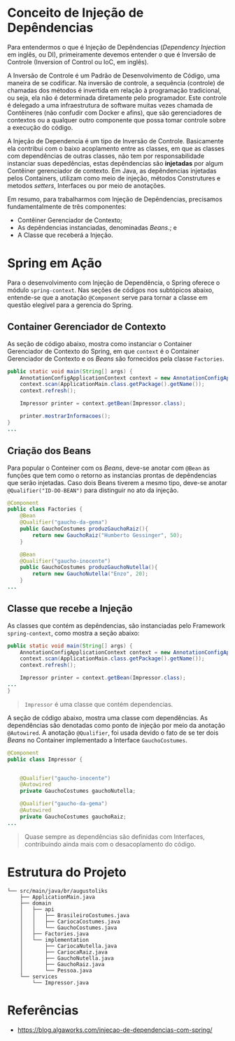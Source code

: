 # Conceito de Injeção de Depêndencias

Para entendermos o que é Injeção de Depêndencias (_Dependency Injection_ em inglês, ou DI), primeiramente devemos entender o que é Inversão de Controle (Inversion of Control ou IoC, em inglês). 
 
A Inversão de Controle é um Padrão de Desenvolvimento de Código, uma maneira de se codificar. Na inversão de controle, a sequência (controle) de chamadas dos métodos é invertida em relação à programação tradicional, ou seja, ela não é determinada diretamente pelo programador. Este controle é delegado a uma infraestrutura de software muitas vezes chamada de Contêineres (não confudir com Docker e afins), que são gerenciadores de contextos ou a qualquer outro componente que possa tomar controle sobre a execução do código.
 
A Injeção de Dependencia é um tipo de Inversão de Controle. Basicamente ela contribui com o baixo acoplamento entre as classes, em que as classes com dependências de outras classes, não tem por responsabilidade instanciar suas depedências, estas depêndencias são __injetadas__ por algum Contêiner gerenciador de contexto. Em Java, as depêndencias injetadas pelos Containers, utilizam como meio de injeção, métodos Construtures e metodos _setters_, Interfaces ou por meio de anotações.

Em resumo, para trabalharmos com Injeção de Depêndencias, precisamos fundamentalmente de três componentes:

- Contêiner Gerenciador de Contexto;
- As depêndencias instanciadas, denominadas _Beans_.; e
- A Classe que receberá a Injeção. 


# Spring em Ação

Para o desenvolvimento com Injeção de Dependência, o Spring oferece o módulo `spring-context`. Nas seções de códigos nos subtópicos abaixo, entende-se que a anotação `@Component` serve para tornar a classe em questão elegível para a gerencia do Spring.

## Container Gerenciador de Contexto 

As seção de código abaixo, mostra como instanciar o Container Gerenciador de Contexto do Spring, em que `context` é o Container Gerenciador de Contexto e os _Beans_ são fornecidos pela classe `Factories`.

```java
public static void main(String[] args) {
    AnnotationConfigApplicationContext context = new AnnotationConfigApplicationContext();
    context.scan(ApplicationMain.class.getPackage().getName());
    context.refresh();

    Impressor printer = context.getBean(Impressor.class);

    printer.mostrarInformacoes();
}
...
```

## Criação dos Beans 

Para popular o Conteiner com os _Beans_, deve-se anotar com `@Bean` as funções que tem como o retorno as instancias prontas de depêndencias que serão injetadas. Caso dois Beans tiverem a mesmo tipo, deve-se anotar `@Qualifier("ID-DO-BEAN")` para distinguir no ato da injeção.

```java
@Component
public class Factories {
    @Bean
    @Qualifier("gaucho-da-gema")
    public GauchoCostumes produzGauchoRaiz(){
        return new GauchoRaiz("Humberto Gessinger", 50);
    }

    @Bean
    @Qualifier("gaucho-inocente")
    public GauchoCostumes produzGauchoNutella(){
        return new GauchoNutella("Enzo", 20);
    }
...
```


## Classe que recebe a Injeção

As classes que contém as depêndencias, são instanciadas pelo Framework `spring-context`, como mostra a seção abaixo: 
 
```java
public static void main(String[] args) {
    AnnotationConfigApplicationContext context = new AnnotationConfigApplicationContext();
    context.scan(ApplicationMain.class.getPackage().getName());
    context.refresh();

    Impressor printer = context.getBean(Impressor.class);
...
}
```
> `Impressor` é uma classe que contém dependencias. 
 
A seção de código abaixo, mostra uma classe com dependências. As dependências são denotadas como ponto de injeção por meio da anotação `@Autowired`. A anotação `@Qualifier`, foi usada devido o fato de se ter  dois _Beans_ no Container implementado a Interface `GauchoCostumes`.

```java
@Component
public class Impressor {


    @Qualifier("gaucho-inocente")
    @Autowired
    private GauchoCostumes gauchoNutella;

    @Qualifier("gaucho-da-gema")
    @Autowired
    private GauchoCostumes gauchoRaiz;
...
```

> Quase sempre as dependências são definidas com Interfaces, contribuindo ainda mais com o desacoplamento do código.


# Estrutura do Projeto

```
└── src/main/java/br/augustoliks
    ├── ApplicationMain.java
    ├── domain
    │   ├── api
    │   │   ├── BrasileiroCostumes.java
    │   │   ├── CariocaCostumes.java
    │   │   └── GauchoCostumes.java
    │   ├── Factories.java
    │   └── implementation
    │       ├── CariocaNutella.java
    │       ├── CariocaRaiz.java
    │       ├── GauchoNutella.java
    │       ├── GauchoRaiz.java
    │       └── Pessoa.java
    └── services
        └── Impressor.java
```

# Referências

- https://blog.algaworks.com/injecao-de-dependencias-com-spring/
